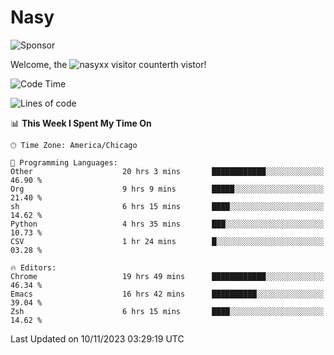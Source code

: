 # Nasy

<!--
<p align="center">
<img height="200" src="https://github-readme-stats.vercel.app/api?username=nasyxx&count_private=true&show_icons=true&theme=dracula&include_all_commits=true"/>
<img height="200" src="https://github-readme-stats.vercel.app/api/top-langs/?username=nasyxx&theme=dracula&hide=html,jupyter+notebook&count_private=true&show_icons=true"/>
</p>

  
----------------
-->

![Sponsor](https://img.shields.io/static/v1.svg?label=Sponsor&message=%E2%9D%A4&logo=GitHub&style=flat&color=pink)
 
Welcome, the ![nasyxx visitor counter](https://count.getloli.com/get/@nasyxx?theme=rule34)th vistor!
 
<!--START_SECTION:waka-->
![Code Time](http://img.shields.io/badge/Code%20Time-3%2C932%20hrs%209%20mins-blue)

![Lines of code](https://img.shields.io/badge/From%20Hello%20World%20I%27ve%20Written-6.3%20million%20lines%20of%20code-blue)

📊 **This Week I Spent My Time On** 

```text
🕑︎ Time Zone: America/Chicago

💬 Programming Languages: 
Other                    20 hrs 3 mins       ████████████░░░░░░░░░░░░░   46.90 % 
Org                      9 hrs 9 mins        █████░░░░░░░░░░░░░░░░░░░░   21.40 % 
sh                       6 hrs 15 mins       ████░░░░░░░░░░░░░░░░░░░░░   14.62 % 
Python                   4 hrs 35 mins       ███░░░░░░░░░░░░░░░░░░░░░░   10.73 % 
CSV                      1 hr 24 mins        █░░░░░░░░░░░░░░░░░░░░░░░░   03.28 % 

🔥 Editors: 
Chrome                   19 hrs 49 mins      ████████████░░░░░░░░░░░░░   46.34 % 
Emacs                    16 hrs 42 mins      ██████████░░░░░░░░░░░░░░░   39.04 % 
Zsh                      6 hrs 15 mins       ████░░░░░░░░░░░░░░░░░░░░░   14.62 % 
```


 Last Updated on 10/11/2023 03:29:19 UTC
<!--END_SECTION:waka-->

<!-- ![visitors](https://visitor-badge.laobi.icu/badge?page_id=nasyxx.nasyxx) -->

